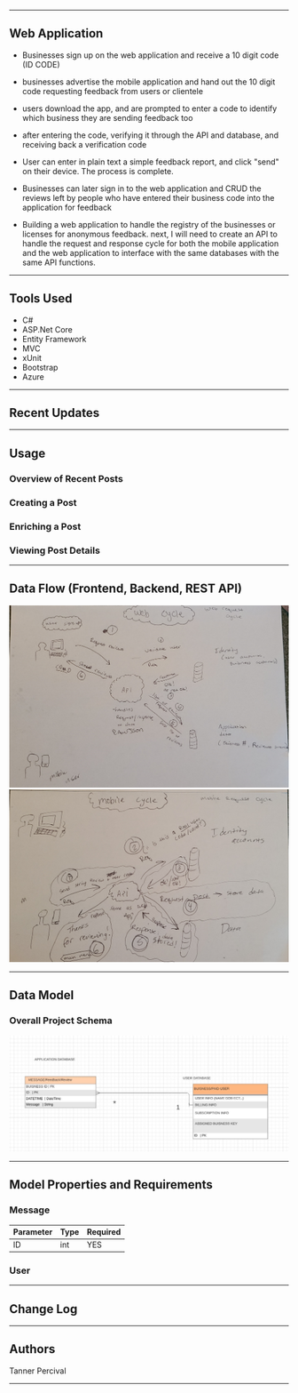 
---------------------------------
## Web Application
- Businesses sign up on the web application and receive a 10 digit code (ID CODE)
- businesses advertise the mobile application and hand out the 10 digit code requesting feedback from users or clientele
- users download the app, and are prompted to enter a code to identify which business they are sending feedback too
- after entering the code, verifying it through the API and database, and receiving back a verification code
- User can enter in plain text a simple feedback report, and click "send" on their device. The process is complete.

- Businesses can later sign in to the web application and CRUD the reviews left by people who have entered their business code into the application for feedback


- Building a web application to handle the registry of the businesses or licenses for anonymous feedback. next, I will need to create an API to handle the request and response cycle for both the mobile application and the web application to interface with the same databases with the same API functions.


---------------------------------

## Tools Used


- C#
- ASP.Net Core
- Entity Framework
- MVC
- xUnit
- Bootstrap
- Azure


---------------------------------

## Recent Updates
---------------------------------

## Usage


### Overview of Recent Posts


### Creating a Post


### Enriching a Post


### Viewing Post Details


---------------------------
## Data Flow (Frontend, Backend, REST API)
![Web flow](Web-flow.jpg)
![Mobile flow](Mobile-flow.jpg)



---------------------------
## Data Model

### Overall Project Schema
![Design](ERD-Feedback.JPG)



---------------------------
## Model Properties and Requirements

### Message

| Parameter | Type | Required |
| --- | --- | --- |
| ID  | int | YES |



### User


---------------------------

## Change Log



------------------------------

## Authors
Tanner Percival

------------------------------

